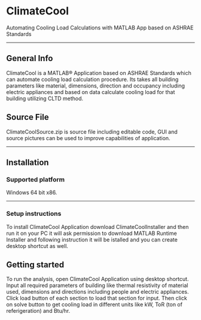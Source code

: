 # ClimateCool
Automating Cooling Load Calculations with MATLAB App based on ASHRAE Standards
***
## General Info
ClimateCool is a MATLAB® Application based on ASHRAE Standards which can automate cooling load calculation procedure. Its takes all building parameters like material, dimensions, direction and occupancy including electric appliances and based on data calculate cooling load for that building utilizing CLTD method. 
## Source File
ClimateCoolSource.zip is source file including editable code, GUI and source pictures can be used to improve capabilities of application.
***
## Installation
### Supported platform 
Windows 64 bit x86.
***
### Setup instructions
To install ClimateCool Application download ClimateCoolInstaller and then run it on your PC it will ask permission to download MATLAB Runtime Installer and following instruction it will be istalled and you can create desktop shortcut as well.

## Getting started
To run the analysis, open ClimateCool Application using desktop shortcut. Input all required parameters of building like thermal resistivity of material used, dimensions and directions including people and electric appliances. Click load button of each section to load that section for input. Then click on solve button to get cooling load in different units like kW, ToR (ton of referigeration) and Btu/hr. 


